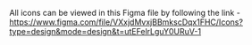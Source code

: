 All icons can be viewed in this Figma file by following the link - https://www.figma.com/file/VXxjdMvxjBBmkscDqx1FHC/Icons?type=design&mode=design&t=utEFelrLguY0URuV-1
